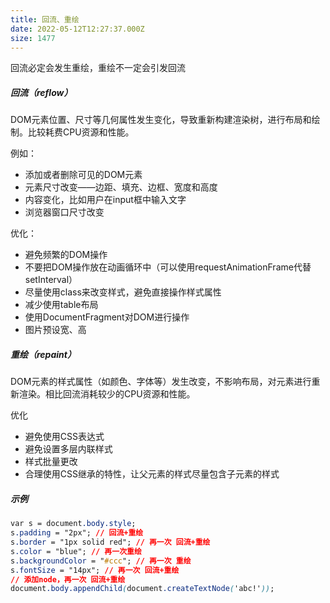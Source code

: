 ```yaml
---
title: 回流、重绘
date: 2022-05-12T12:27:37.000Z
size: 1477
---
```

回流必定会发生重绘，重绘不一定会引发回流

##### 回流（reflow）
DOM元素位置、尺寸等几何属性发生变化，导致重新构建渲染树，进行布局和绘制。比较耗费CPU资源和性能。

例如：
- 添加或者删除可见的DOM元素
- 元素尺寸改变——边距、填充、边框、宽度和高度
- 内容变化，比如用户在input框中输入文字
- 浏览器窗口尺寸改变

优化：
- 避免频繁的DOM操作
- 不要把DOM操作放在动画循环中（可以使用requestAnimationFrame代替setInterval）
- 尽量使用class来改变样式，避免直接操作样式属性
- 减少使用table布局
- 使用DocumentFragment对DOM进行操作
- 图片预设宽、高


##### 重绘（repaint）
DOM元素的样式属性（如颜色、字体等）发生改变，不影响布局，对元素进行重新渲染。相比回流消耗较少的CPU资源和性能。

优化
- 避免使用CSS表达式
- 避免设置多层内联样式
- 样式批量更改
- 合理使用CSS继承的特性，让父元素的样式尽量包含子元素的样式

##### 示例
```css
var s = document.body.style;
s.padding = "2px"; // 回流+重绘
s.border = "1px solid red"; // 再一次 回流+重绘
s.color = "blue"; // 再一次重绘
s.backgroundColor = "#ccc"; // 再一次 重绘
s.fontSize = "14px"; // 再一次 回流+重绘
// 添加node，再一次 回流+重绘
document.body.appendChild(document.createTextNode('abc!'));
```

